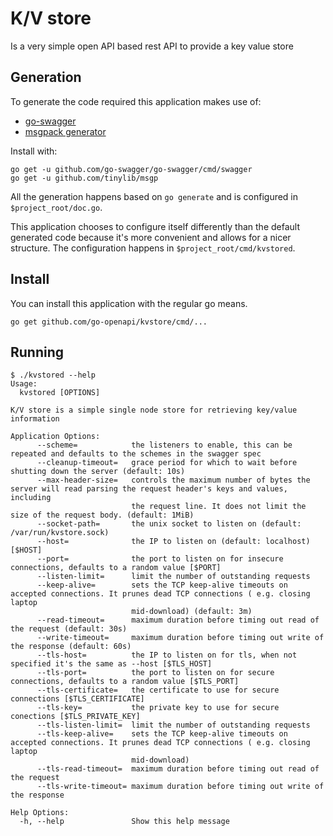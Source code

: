 # K/V store

Is a very simple open API based rest API to provide a key value store

## Generation

To generate the code required this application makes use of:

* [go-swagger](https://goswagger.io)
* [msgpack generator](https://github.com/tinylib/msgp)

Install with:

```
go get -u github.com/go-swagger/go-swagger/cmd/swagger
go get -u github.com/tinylib/msgp
```

All the generation happens based on `go generate` and is configured in `$project_root/doc.go`.

This application chooses to configure itself differently than the default generated code because it's more convenient and allows for a nicer structure.
The configuration happens in `$project_root/cmd/kvstored`.

## Install

You can install this application with the regular go means.

```
go get github.com/go-openapi/kvstore/cmd/...
```

## Running

```
$ ./kvstored --help
Usage:
  kvstored [OPTIONS]

K/V store is a simple single node store for retrieving key/value information

Application Options:
      --scheme=            the listeners to enable, this can be repeated and defaults to the schemes in the swagger spec
      --cleanup-timeout=   grace period for which to wait before shutting down the server (default: 10s)
      --max-header-size=   controls the maximum number of bytes the server will read parsing the request header's keys and values, including
                           the request line. It does not limit the size of the request body. (default: 1MiB)
      --socket-path=       the unix socket to listen on (default: /var/run/kvstore.sock)
      --host=              the IP to listen on (default: localhost) [$HOST]
      --port=              the port to listen on for insecure connections, defaults to a random value [$PORT]
      --listen-limit=      limit the number of outstanding requests
      --keep-alive=        sets the TCP keep-alive timeouts on accepted connections. It prunes dead TCP connections ( e.g. closing laptop
                           mid-download) (default: 3m)
      --read-timeout=      maximum duration before timing out read of the request (default: 30s)
      --write-timeout=     maximum duration before timing out write of the response (default: 60s)
      --tls-host=          the IP to listen on for tls, when not specified it's the same as --host [$TLS_HOST]
      --tls-port=          the port to listen on for secure connections, defaults to a random value [$TLS_PORT]
      --tls-certificate=   the certificate to use for secure connections [$TLS_CERTIFICATE]
      --tls-key=           the private key to use for secure conections [$TLS_PRIVATE_KEY]
      --tls-listen-limit=  limit the number of outstanding requests
      --tls-keep-alive=    sets the TCP keep-alive timeouts on accepted connections. It prunes dead TCP connections ( e.g. closing laptop
                           mid-download)
      --tls-read-timeout=  maximum duration before timing out read of the request
      --tls-write-timeout= maximum duration before timing out write of the response

Help Options:
  -h, --help               Show this help message
```
